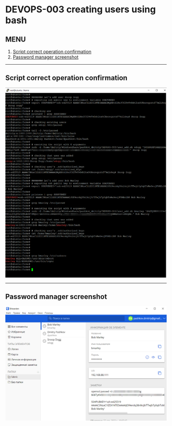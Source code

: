 # DEVOPS-003 creating users using bash

## MENU
1. [Script correct operation confirmation](#script-correct-operation-confirmation)
2. [Password manager screenshot](#password-manager-screenshot)

---

## **Script correct operation confirmation**

![Script correct operation confirmation screenshot](/DEVOPS-003/screenshot_adding_users_+_sudoers.png)

---

## **Password manager screenshot**
![Password manager screenshot](/DEVOPS-003/screenshot_password_manager.png)
